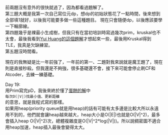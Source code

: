 前兩題沒有意外的很快就過了，因為都看過題解了。  
第三題大概是我第一次自己寫位元dp，想dp的初始狀態花了一點時間，後來想到全部填1就好，以後我可能要多做一些這種題目。
現在只會隨便dp，以後應該要學一下輪廓線。    
第四題幾乎是裸最小生成樹，但我只有在當初培訓時寫過幾次prim，kruskal也不太會，最後我看到[Yui Huang的這個題解](https://yuihuang.com/tioj-1211/)才想起來一些，最後用Kruskal得到TLE，我真是欠缺練習。  
第五題沒時間看。  
  
現在的我無疑是比一年前強了，一年前的第一、二題對我來說就是魔王題了，現在則是直接秒殺。但我還是不夠強，很多基礎還不會，接下來可能會停止刷CF和Atcoder，去練一練基礎。  
  
Day 19:  
用Prim寫完pD，我後來終於懂了[蛋餅的解](https://hackmd.io/-eNf09F8QNePaIoGVsEbHw)中  
```每次O(|V|)找最小值、更新距離```  
的意思，就是我程式寫的那樣。  
如果用heap(priority queue就是用heap)的話有可能有太多邊是比較大所以永遠用不到的，他們就會讓heap越來越大，heap大小是O(|E|)也就是O(|V|^2)，最多會插入heap O(|V|^2)次，總體複雜度是O(|V|^2*log(|V|))。所以說稠密圖不適合用heap加速，heap插入最後會變得太大。
